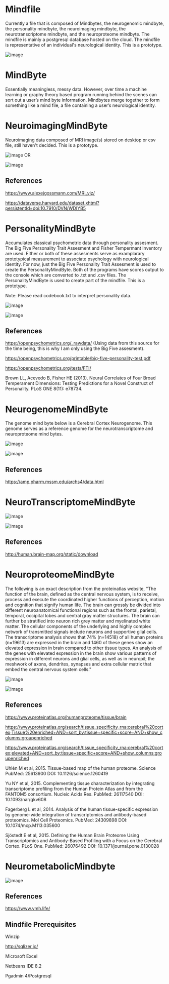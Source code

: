 # Mindfile
Currently a file that is composed of Mindbytes, the neurogenomic mindbyte, the personality mindbyte, the neuroimaging mindbyte, the neurotranscriptome mindbyte, and the neuroproteome mindbyte. The mindfile is mainly a postgresql database hosted on the cloud. The mindfile is representative of an individual's neurological identity. This is a prototype.

![image](https://user-images.githubusercontent.com/15940127/57657764-3451e200-7591-11e9-8c02-90eaed6e173c.png)

# MindByte
Essentially meaningless, messy data. However, over time a machine learning or graphy theory based program running behind the scenes can sort out a user’s mind byte information.  Mindbytes merge together to form something like a mind file, a file containing a user’s neurological identity.



# NeuroimagingMindByte
Neuroimaging data composed of MRI image(s) stored on desktop or csv file, still haven't decided. This is a prototype.

![image](https://user-images.githubusercontent.com/15940127/57669547-3ed7a000-75c0-11e9-931f-811e5839c835.png) OR

![image](https://user-images.githubusercontent.com/15940127/58766096-ac2b8080-852f-11e9-9b1b-7761129491b8.png)


## References
https://www.alexejgossmann.com/MRI_viz/

https://dataverse.harvard.edu/dataset.xhtml?persistentId=doi:10.7910/DVN/WDIYB5


# PersonalityMindByte
Accumulates classical psychometric data through personality assesment. The Big Five Personality Trait Assesment and Fisher Tempermant Inventory are used. Either or both of these assesments serve as examplarary prototypical measurement to associate psychology with neurological identity. For now, just the Big Five Personality Trait Assesment is used to create the PersonalityMindByte. Both of the programs have scores output to the console which are converted to .txt and .csv files. The PersonalityMindByte is used to create part of the mindfile. This is a prototype.

Note: Please read codebook.txt to interpret personality data.

![image](https://user-images.githubusercontent.com/15940127/57659007-9a406880-7595-11e9-9c2b-10ff738b74b3.png)


![image](https://user-images.githubusercontent.com/15940127/57669309-4480b600-75bf-11e9-8466-dbf4484f1e9c.png)


## References
https://openpsychometrics.org/_rawdata/ (Using data from this source for the time being, this is why I am only using the Big Five assesment).

https://openpsychometrics.org/printable/big-five-personality-test.pdf

https://openpsychometrics.org/tests/FTI/

Brown LL, Acevedo B, Fisher HE (2013). Neural Correlates of Four Broad Temperament Dimensions: Testing Predictions for a Novel Construct of Personality. PLoS ONE 8(11): e78734.



# NeurogenomeMindByte
 The genome mind byte below is a Cerebral Cortex Neurogenome. This genome serves as a reference genome for the neurotranscriptome and neuroproteome mind bytes.
 
![image](https://user-images.githubusercontent.com/15940127/58767159-54474680-853c-11e9-961e-fdd42f526111.png)


![image](https://user-images.githubusercontent.com/15940127/58755148-a59afb80-8492-11e9-8319-6a3d9786f8f0.png)



## References
https://amp.pharm.mssm.edu/archs4/data.html


# NeuroTranscriptomeMindByte

![image](https://user-images.githubusercontent.com/15940127/58767118-cc613c80-853b-11e9-8003-d2c53b1a7eb3.png)


![image](https://user-images.githubusercontent.com/15940127/58755057-b8accc00-8490-11e9-8f2f-5d04ea9f13f7.png)

## References
http://human.brain-map.org/static/download




# NeuroproteomeMindByte
The following is an exact description from the proteinatlas website, "The function of the brain, defined as the central nervous system, is to receive, process and execute the coordinated higher functions of perception, motion and cognition that signify human life. The brain can grossly be divided into different neuroanatomical functional regions such as the frontal, parietal, temporal, occipital lobes and central gray matter structures. The brain can further be stratified into neuron rich grey matter and myelinated white matter. The cellular components of the underlying and highly complex network of transmitted signals include neurons and supportive glial cells. The transcriptome analysis shows that 74% (n=14518) of all human proteins (n=19613) are expressed in the brain and 1460 of these genes show an elevated expression in brain compared to other tissue types. An analysis of the genes with elevated expression in the brain show various patterns of expression in different neurons and glial cells, as well as in neuropil; the meshwork of axons, dendrites, synapses and extra cellular matrix that embed the central nervous system cells."

![image](https://user-images.githubusercontent.com/15940127/57658758-de7f3900-7594-11e9-86d3-d2bd70c80de3.png)


![image](https://user-images.githubusercontent.com/15940127/57669738-21570600-75c1-11e9-8e67-7a1c913201cd.png)



## References
https://www.proteinatlas.org/humanproteome/tissue/brain

https://www.proteinatlas.org/search/tissue_specificity_rna:cerebral%20cortex;Tissue%20enriched+AND+sort_by:tissue+specific+score+AND+show_columns:groupenriched

https://www.proteinatlas.org/search/tissue_specificity_rna:cerebral%20cortex;elevated+AND+sort_by:tissue+specific+score+AND+show_columns:groupenriched

Uhlén M et al, 2015. Tissue-based map of the human proteome. Science
PubMed: 25613900 DOI: 10.1126/science.1260419	

Yu NY et al, 2015. Complementing tissue characterization by integrating transcriptome profiling from the Human Protein Atlas and from the FANTOM5 consortium. Nucleic Acids Res.
PubMed: 26117540 DOI: 10.1093/nar/gkv608	

Fagerberg L et al, 2014. Analysis of the human tissue-specific expression by genome-wide integration of transcriptomics and antibody-based proteomics. Mol Cell Proteomics.
PubMed: 24309898 DOI: 10.1074/mcp.M113.035600	

Sjöstedt E et al, 2015. Defining the Human Brain Proteome Using Transcriptomics and Antibody-Based Profiling with a Focus on the Cerebral Cortex. PLoS One.
PubMed: 26076492 DOI: 10.1371/journal.pone.0130028	



# NeurometabolicMindbyte
![image](https://user-images.githubusercontent.com/15940127/58769753-f24c0880-855e-11e9-8207-9d947745b47d.png)



## References
https://www.vmh.life/






## Mindfile Prerequisites
Winzip

http://sqlizer.io/

Microsoft Excel

Netbeans IDE 8.2

Pgadmin 4/Postgresql




